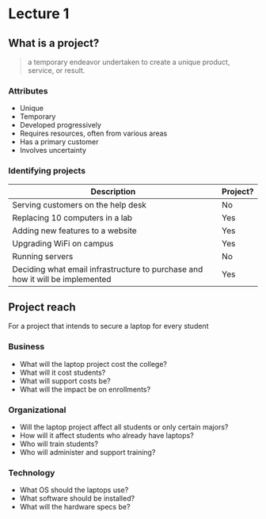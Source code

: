 # Lecture 1

## What is a project?

> a temporary endeavor undertaken to create a unique product, service, or result.

### Attributes

- Unique 
- Temporary 
- Developed progressively 
- Requires resources, often from various areas  
- Has a primary customer  
- Involves uncertainty

### Identifying projects

| Description | Project? |
| --- | --- |
| Serving customers on the help desk | No |
| Replacing 10 computers in a lab | Yes |
| Adding new features to a website | Yes |
| Upgrading WiFi on campus | Yes |
| Running servers | No |
| Deciding what email infrastructure to purchase and how it will be implemented | Yes |

## Project reach

For a project that intends to secure a laptop for every student

### Business

- What will the laptop project cost the college?
- What will it cost students?
- What will support costs be?
- What will the impact be on enrollments?

### Organizational

- Will the laptop project affect all students or only certain majors?
- How will it affect students who already have laptops?
- Who will train students?
- Who will administer and support training?

### Technology

- What OS should the laptops use?
- What software should be installed?
- What will the hardware specs be?

